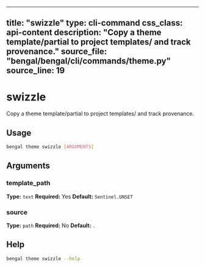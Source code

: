 
---
title: "swizzle"
type: cli-command
css_class: api-content
description: "Copy a theme template/partial to project templates/ and track provenance."
source_file: "bengal/bengal/cli/commands/theme.py"
source_line: 19
---

# swizzle

Copy a theme template/partial to project templates/ and track provenance.


## Usage

```bash
bengal theme swizzle [ARGUMENTS]
```

## Arguments

### template_path

**Type:** `text`
**Required:** Yes
**Default:** `Sentinel.UNSET`

### source

**Type:** `path`
**Required:** No
**Default:** `.`





## Help

```bash
bengal theme swizzle --help
```
